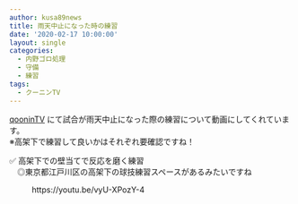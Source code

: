 ```yaml
---
author: kusa89news
title: 雨天中止になった時の練習
date: '2020-02-17 10:00:00'
layout: single
categories:
  - 内野ゴロ処理
  - 守備
  - 練習
tags:
  - クーニンTV
---
```


[qooninTV](https://www.youtube.com/channel/UCeEw2Utee_-P8-KZYTzuUsw) にて試合が雨天中止になった際の練習について動画にしてくれています。  
※高架下で練習して良いかはそれぞれ要確認ですね！

✅ 高架下での壁当てで反応を磨く練習  
　◎東京都江戸川区の高架下の球技練習スペースがあるみたいですね

<figure class="wp-block-embed-youtube wp-block-embed is-type-video is-provider-youtube wp-embed-aspect-16-9 wp-has-aspect-ratio">

<div class="wp-block-embed__wrapper">https://youtu.be/vyU-XPozY-4</div>

</figure>